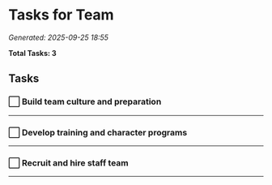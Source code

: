 # Tasks for Team

*Generated: 2025-09-25 18:55*

**Total Tasks: 3**

## Tasks

### ⬜ Build team culture and preparation

---

### ⬜ Develop training and character programs

---

### ⬜ Recruit and hire staff team

---

